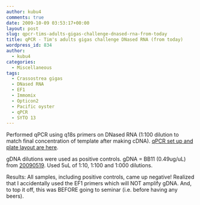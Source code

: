 ```yaml
---
author: kubu4
comments: true
date: 2009-10-09 03:53:17+00:00
layout: post
slug: qpcr-tims-adults-gigas-challenge-dnased-rna-from-today
title: qPCR - Tim's adults gigas challenge DNased RNA (from today)
wordpress_id: 834
author:
  - kubu4
categories:
  - Miscellaneous
tags:
  - Crassostrea gigas
  - DNased RNA
  - EF1
  - Immomix
  - Opticon2
  - Pacific oyster
  - qPCR
  - SYTO 13
---
```


Performed qPCR using q18s primers on DNased RNA (1:100 dilution to match final concentration of template after making cDNA). [qPCR set up and plate layout are here](http://eagle.fish.washington.edu/Arabidopsis/Notebook%20Workup%20Files/20091008-01.jpg).

gDNA dilutions were used as positive controls. gDNA = BB11 (0.49ug/uL) from [20090519](/Sam%27s+Working+Notebook+Jan-May+2009#sjw20090519). Used 5uL of 1:10, 1:100 and 1:000 dilutions.

Results: All samples, including positive controls, came up negative! Realized that I accidentally used the EF1 primers which will NOT amplify gDNA. And, to top it off, this was BEFORE going to seminar (i.e. before having any beers).
